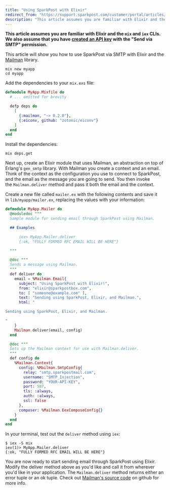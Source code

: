 ```yaml
---
title: "Using SparkPost with Elixir"
redirect_from: "https://support.sparkpost.com/customer/portal/articles/2278407-using-sparkpost-with-elixir"
description: "This article assumes you are familiar with Elixir and the mix and iex CL Is We also assume that you have created an API key with the Send via SMTP permission This article will show you how to use Spark Post via SMTP with Elixir and the Mailman library mix..."
---
```


**This article assumes you are familiar with Elixir and the `mix` and `iex` CLIs. We also assume that you have [created an API key](https://support.sparkpost.com/customer/portal/articles/1933377-create-api-keys) with the "Send via SMTP" permission.**

This article will show you how to use SparkPost via SMTP with Elixir and the [Mailman](https://github.com/kamilc/mailman) library.

```
mix new myapp
cd myapp
```

Add the dependencies to your `mix.exs` file:

```elixir
defmodule MyApp.Mixfile do
  # ... omitted for brevity

  defp deps do
    [
      {:mailman, "~> 0.2.0"},
      {:eiconv, github: "zotonic/eiconv"}
    ]
  end
end
```

Install the dependencies:

```
mix deps.get
```

Next up, create an Elixir module that uses Mailman, an abstraction on top of Erlang's `gen_smtp` library. With Mailman you create a context and an email. Think of the context as the configuration you use to connect to SparkPost, and the email as the message you are going to send. You then invoke the `Mailman.deliver` method and pass it both the email and the context.

Create a new file called `mailer.ex` with the following contents and save it in `lib/myapp/mailer.ex`, replacing the values with your information:  

```elixir
defmodule MyApp.Mailer do
  @moduledoc """
  Sample module for sending email through SparkPost using Mailman.

  ## Examples

      iex> MyApp.Mailer.deliver
      {:ok, "FULLY FORMED RFC EMAIL WILL BE HERE"}

  """

  @doc """
  Sends a message using Mailman.
  """
  def deliver do
    email = %Mailman.Email{
      subject: "Using SparkPost with Elixir!",
      from: "elixir@sparkpostbox.com",
      to: [ "someone@example.com" ],
      text: "Sending using SparkPost, Elixir, and Mailman.",
      html: "

Sending using SparkPost, Elixir, and Mailman.

"
    }
    Mailman.deliver(email, config)
  end

  @doc """
  Sets up the Mailman context for use with Mailman.deliver.
  """
  def config do
    %Mailman.Context{
      config: %Mailman.SmtpConfig{
        relay: "smtp.sparkpostmail.com",
        username: "SMTP_Injection",
        password: "YOUR-API-KEY",
        port: 587,
        tls: :always,
        auth: :always,
        ssl: false
      },
      composer: %Mailman.EexComposeConfig{}
    }
  end
end
```

In your terminal, test out the `deliver` method using `iex`:

```
$ iex -S mix
iex(1)> MyApp.Mailer.deliver
{:ok, "FULLY FORMED RFC EMAIL WILL BE HERE"}
```

You are now ready to start sending email through SparkPost using Elixir. Modify the deliver method above as you'd like and call it from wherever you'd like in your application. The `Mailman.deliver` method returns either an error tuple or an ok tuple. Check out [Mailman's source code](https://github.com/kamilc/mailman/blob/master/lib/mailman/external_smtp_adapter.ex#L20) on github for more info.